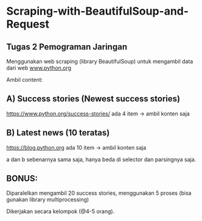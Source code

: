 # Scraping-with-BeautifulSoup-and-Request
## Tugas 2 Pemograman Jaringan
Menggunakan web scraping (library BeautifulSoup) untuk mengambil data dari web www.python.org

Ambil content:

## A) Success stories (Newest success stories)
https://www.python.org/success-stories/
ada 4 item -> ambil konten saja

## B) Latest news (10 teratas)
https://blog.python.org
ada 10 item -> ambil konten saja

a dan b sebenarnya sama saja, hanya beda di selector dan parsingnya saja.

## BONUS:

Diparalelkan mengambil 20 success stories, menggunakan 5 proses (bisa gunakan library multiprocessing)

Dikerjakan secara kelompok (@4-5 orang).


